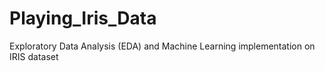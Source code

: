 # Playing_Iris_Data
Exploratory Data Analysis (EDA) and Machine Learning implementation on IRIS dataset 

